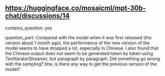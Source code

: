 ## https://huggingface.co/mosaicml/mpt-30b-chat/discussions/14

contains_question: yes

question_part: Compared with the model when it was first released (the version about 1 month ago), the performance of the new version of the model seems to have dropped a lot, especially in Chinese.
I also found that the Chinese output does not seem to be generated token by token using TextIteratorStreamer, but paragraph by paragraph. Did something go wrong with the sampling?
btw, is there any way to get the previous version of the model?